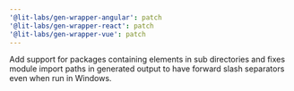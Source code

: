 ```yaml
---
'@lit-labs/gen-wrapper-angular': patch
'@lit-labs/gen-wrapper-react': patch
'@lit-labs/gen-wrapper-vue': patch
---
```


Add support for packages containing elements in sub directories and fixes module import paths in generated output to have forward slash separators even when run in Windows.
